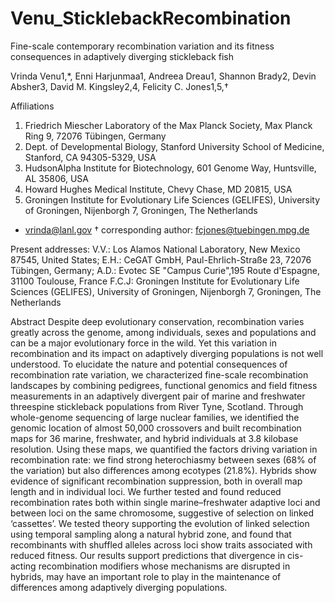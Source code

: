 # Venu_SticklebackRecombination

Fine-scale contemporary recombination variation and its fitness consequences in adaptively diverging stickleback fish

Vrinda Venu1,*, Enni Harjunmaa1, Andreea Dreau1, Shannon Brady2, Devin Absher3, David M. Kingsley2,4, Felicity C. Jones1,5,†

Affiliations
1.	Friedrich Miescher Laboratory of the Max Planck Society, Max Planck Ring 9, 72076 Tübingen, Germany
2.	Dept. of Developmental Biology, Stanford University School of Medicine, Stanford, CA 94305-5329, USA
3.	HudsonAlpha Institute for Biotechnology, 601 Genome Way, Huntsville, AL 35806, USA
4.	Howard Hughes Medical Institute, Chevy Chase, MD 20815, USA
5.	Groningen Institute for Evolutionary Life Sciences (GELIFES), University of Groningen, Nijenborgh 7, Groningen, The Netherlands

* vrinda@lanl.gov
† corresponding author: fcjones@tuebingen.mpg.de

Present addresses: 
V.V.: Los Alamos National Laboratory, New Mexico 87545, United States; 
E.H.: CeGAT GmbH, Paul-Ehrlich-Straße 23, 72076 Tübingen, Germany; 
A.D.: Evotec SE "Campus Curie",195 Route d'Espagne, 31100 Toulouse, France
F.C.J: Groningen Institute for Evolutionary Life Sciences (GELIFES), University of Groningen, Nijenborgh 7, Groningen, The Netherlands

Abstract
Despite deep evolutionary conservation, recombination varies greatly across the genome, among individuals, sexes and populations and can be a major evolutionary force in the wild. Yet this variation in recombination and its impact on adaptively diverging populations is not well understood. To elucidate the nature and potential consequences of recombination rate variation, we characterized fine-scale recombination landscapes by combining pedigrees, functional genomics and field fitness measurements in an adaptively divergent pair of marine and freshwater threespine stickleback populations from River Tyne, Scotland. Through whole-genome sequencing of large nuclear families, we identified the genomic location of almost 50,000 crossovers and built recombination maps for 36 marine, freshwater, and hybrid individuals at 3.8 kilobase resolution. Using these maps, we quantified the factors driving variation in recombination rate: we find strong heterochiasmy between sexes (68% of the variation) but also differences among ecotypes (21.8%). Hybrids show evidence of significant recombination suppression, both in overall map length and in individual loci. We further tested and found reduced recombination rates both within single marine–freshwater adaptive loci and between loci on the same chromosome, suggestive of selection on linked ‘cassettes’. We tested theory supporting the evolution of linked selection using temporal sampling along a natural hybrid zone, and found that recombinants with shuffled alleles across loci show traits associated with reduced fitness. Our results support predictions that divergence in cis-acting recombination modifiers whose mechanisms are disrupted in hybrids, may have an important role to play in the maintenance of differences among adaptively diverging populations.
